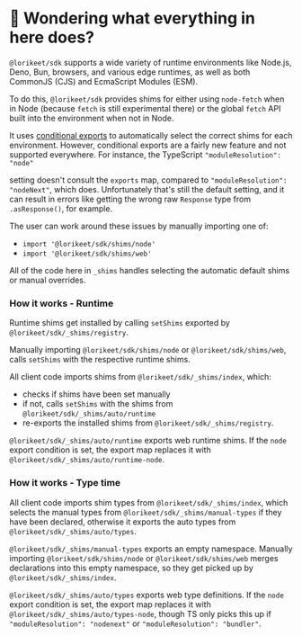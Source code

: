 # 👋 Wondering what everything in here does?

`@lorikeet/sdk` supports a wide variety of runtime environments like Node.js, Deno, Bun, browsers, and various
edge runtimes, as well as both CommonJS (CJS) and EcmaScript Modules (ESM).

To do this, `@lorikeet/sdk` provides shims for either using `node-fetch` when in Node (because `fetch` is still experimental there) or the global `fetch` API built into the environment when not in Node.

It uses [conditional exports](https://nodejs.org/api/packages.html#conditional-exports) to
automatically select the correct shims for each environment. However, conditional exports are a fairly new
feature and not supported everywhere. For instance, the TypeScript `"moduleResolution": "node"`

setting doesn't consult the `exports` map, compared to `"moduleResolution": "nodeNext"`, which does.
Unfortunately that's still the default setting, and it can result in errors like
getting the wrong raw `Response` type from `.asResponse()`, for example.

The user can work around these issues by manually importing one of:

- `import '@lorikeet/sdk/shims/node'`
- `import '@lorikeet/sdk/shims/web'`

All of the code here in `_shims` handles selecting the automatic default shims or manual overrides.

### How it works - Runtime

Runtime shims get installed by calling `setShims` exported by `@lorikeet/sdk/_shims/registry`.

Manually importing `@lorikeet/sdk/shims/node` or `@lorikeet/sdk/shims/web`, calls `setShims` with the respective runtime shims.

All client code imports shims from `@lorikeet/sdk/_shims/index`, which:

- checks if shims have been set manually
- if not, calls `setShims` with the shims from `@lorikeet/sdk/_shims/auto/runtime`
- re-exports the installed shims from `@lorikeet/sdk/_shims/registry`.

`@lorikeet/sdk/_shims/auto/runtime` exports web runtime shims.
If the `node` export condition is set, the export map replaces it with `@lorikeet/sdk/_shims/auto/runtime-node`.

### How it works - Type time

All client code imports shim types from `@lorikeet/sdk/_shims/index`, which selects the manual types from `@lorikeet/sdk/_shims/manual-types` if they have been declared, otherwise it exports the auto types from `@lorikeet/sdk/_shims/auto/types`.

`@lorikeet/sdk/_shims/manual-types` exports an empty namespace.
Manually importing `@lorikeet/sdk/shims/node` or `@lorikeet/sdk/shims/web` merges declarations into this empty namespace, so they get picked up by `@lorikeet/sdk/_shims/index`.

`@lorikeet/sdk/_shims/auto/types` exports web type definitions.
If the `node` export condition is set, the export map replaces it with `@lorikeet/sdk/_shims/auto/types-node`, though TS only picks this up if `"moduleResolution": "nodenext"` or `"moduleResolution": "bundler"`.
